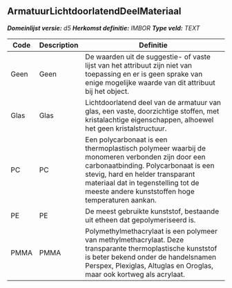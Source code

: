 ﻿## ArmatuurLichtdoorlatendDeelMateriaal

*__Domeinlijst versie:__ d5*
*__Herkomst definitie:__ IMBOR*
*__Type veld:__ TEXT*

|__Code__ |__Description__ |__Definitie__	|
|	---	|	---	|   ---	| 
| Geen | Geen | De waarden uit de suggestie- of vaste lijst van het attribuut zijn niet van toepassing en er is geen sprake van enige mogelijke waarde van dit attribuut bij het object. |
| Glas | Glas | Lichtdoorlatend deel van de armatuur van glas, een vaste, doorzichtige stoffen, met kristalachtige eigenschappen, alhoewel het geen kristalstructuur. |
| PC | PC | Een polycarbonaat is een thermoplastisch polymeer waarbij de monomeren verbonden zijn door een carbonaatbinding. Polycarbonaat is een stevig, hard en helder transparant materiaal dat in tegenstelling tot de meeste andere kunststoffen hoge temperaturen aankan. |
| PE | PE | De meest gebruikte kunststof, bestaande uit etheen dat gepolymeriseerd is. |
| PMMA | PMMA | Polymethylmethacrylaat is een polymeer van methylmethacrylaat. Deze transparante thermoplastische kunststof is beter bekend onder de handelsnamen Perspex, Plexiglas, Altuglas en Oroglas, maar ook kortweg als acrylaat. |

